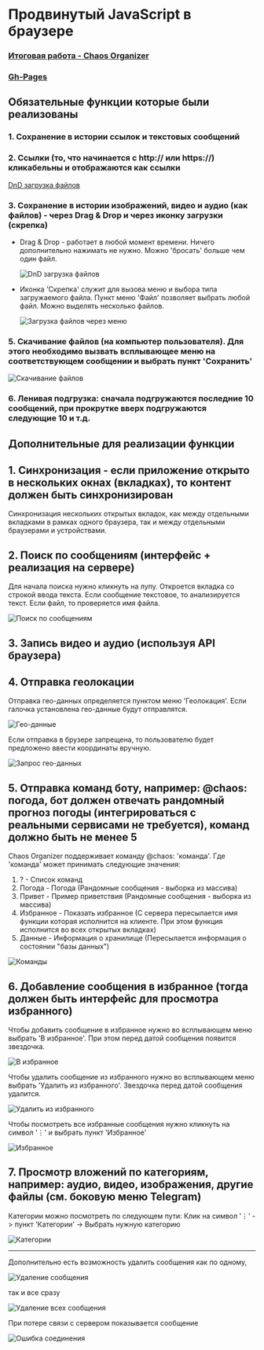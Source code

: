 # Продвинутый JavaScript в браузере
### [Итоговая работа - Chaos Organizer]()
### [Gh-Pages](https://tomsg03.github.io/ahj-diplom-v2/)

## Обязательные функции которые были реализованы

###    1.  Сохранение в истории ссылок и текстовых сообщений
###    2.  Ссылки (то, что начинается с http:// или https://) кликабельны и отображаются как ссылки

  [DnD загрузка файлов](https://github.com/TomSG03/ahj-diplom-v2/blob/main/imageMD/Links.png)

###    3.  Сохранение в истории изображений, видео и аудио (как файлов) - через Drag & Drop и через иконку загрузки (скрепка)
- Drag & Drop - работает в любой момент времени. Ничего дополнительно нажимать не нужно. Можно 'бросать' больше чем один файл.

  ![DnD загрузка файлов](https://github.com/TomSG03/ahj-diplom-v2/blob/main/imageMD/DnD.png)
  
- Иконка 'Cкрепка' служит для вызова меню и выбора типа загружаемого файла. Пункт меню 'Файл' позволяет выбрать любой файл. Можно выделять несколько файлов. 

  ![Загрузка файлов через меню](https://github.com/TomSG03/ahj-diplom-v2/blob/main/imageMD/UploadFiles.png)

###    5. Скачивание файлов (на компьютер пользователя). Для этого необходимо вызвать всплывающее меню на соответствующем сообщении и выбрать пункт 'Сохранить'

   ![Скачивание файлов](https://github.com/TomSG03/ahj-diplom-v2/blob/main/imageMD/Save.png)

###    6. Ленивая подгрузка: сначала подгружаются последние 10 сообщений, при прокрутке вверх подгружаются следующие 10 и т.д.

## Дополнительные для реализации функции

## 1. Синхронизация - если приложение открыто в нескольких окнах (вкладках), то контент должен быть синхронизирован

  Cинхронизация нескольких открытых вкладок, как между отдельными вкладками в рамках одного браузера, так и между отдельными браузерами и устройствами.

## 2. Поиск по сообщениям (интерфейс + реализация на сервере)

  Для начала поиска нужно кликнуть на лупу. Откроется вкладка со строкой ввода текста. Если сообщение текстовое, то анализируется текст. Если файл, то проверяется имя файла.

  ![Поиск по сообщениям](https://github.com/TomSG03/ahj-diplom-v2/blob/main/imageMD/Searh.png)

## 3. Запись видео и аудио (используя API браузера)
## 4. Отправка геолокации

  Отправка гео-данных определяется пунктом меню 'Геолокация'. Если галочка установлена гео-данные будут отправлятся. 
  
  ![Гео-данные](https://github.com/TomSG03/ahj-diplom-v2/blob/main/imageMD/Geo.png)

  Если отправка в брузере запрещена, то пользователю будет предложено ввести координаты вручную.

  ![Запрос гео-данных](https://github.com/TomSG03/ahj-diplom-v2/blob/main/imageMD/GeoRec.png)

## 5. Отправка команд боту, например: @chaos: погода, бот должен отвечать рандомный прогноз погоды (интегрироваться с реальными сервисами не требуется), команд должно быть не менее 5

  Chaos Organizer поддерживает команду @chaos: 'команда'. Где 'команда' может принимать следующие значения:

  1.  ? - Список команд 
  2.  Погода - Погода (Рандомные сообщения - выборка из массива)
  3.  Привет - Пример приветствия (Рандомные сообщения - выборка из массива)
  4.  Избранное - Показать избранное (С сервера пересылается имя функции которая исполнится на клиенте. При этом функция исполнится во всех открытых вкладках)
  5.  Данные - Информация о хранилище (Пересылается информация о состоянии "базы данных")

  ![Команды](https://github.com/TomSG03/ahj-diplom-v2/blob/main/imageMD/bot.png)

## 6. Добавление сообщения в избранное (тогда должен быть интерфейс для просмотра избранного)

  Чтобы добавить сообщение в избранное нужно во всплывающем меню выбрать 'В избранное'. При этом перед датой сообщения появится звездочка.
  
  ![В избранное](https://github.com/TomSG03/ahj-diplom-v2/blob/main/imageMD/addFavorites.png)
  
  Чтобы удалить сообщение из избранного нужно во всплывающем меню выбрать 'Удалить из избранного'. Звездочка перед датой сообщения удалится.

  ![Удалить из избранного](https://github.com/TomSG03/ahj-diplom-v2/blob/main/imageMD/delFavorites.png)

  Чтобы посмотреть все избранные сообщения нужно кликнуть на символ '⋮' и выбрать пункт 'Избранное'

  ![Избранное](https://github.com/TomSG03/ahj-diplom-v2/blob/main/imageMD/Favorites.png)

## 7. Просмотр вложений по категориям, например: аудио, видео, изображения, другие файлы (см. боковую меню Telegram)

  Категории можно посмотреть по следующем пути: Клик на символ '⋮' -> пункт 'Категории' -> Выбрать нужную категорию

  ![Категории](https://github.com/TomSG03/ahj-diplom-v2/blob/main/imageMD/Groups.png)

---

Дополнительно есть возможность удалить сообщения как по одному, 

  ![Удаление сообщения](https://github.com/TomSG03/ahj-diplom-v2/blob/main/imageMD/delItem.png)

так и все сразу

  ![Удаление всех сообщения](https://github.com/TomSG03/ahj-diplom-v2/blob/main/imageMD/delAll.png)

При потере связи с сервером показывается сообщение

  ![Ошибка соединения](https://github.com/TomSG03/ahj-diplom-v2/blob/main/imageMD/wsError.png)